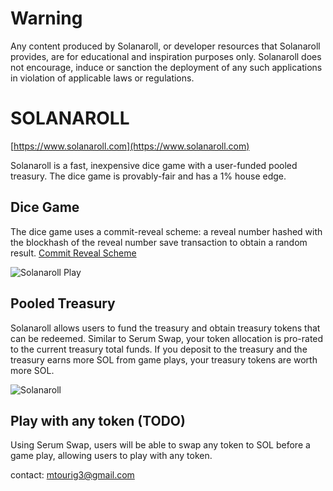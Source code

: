 # Warning
Any content produced by Solanaroll, or developer resources that Solanaroll provides, are for educational and inspiration purposes only. Solanaroll does not encourage, induce or sanction the deployment of any such applications in violation of applicable laws or regulations.

# SOLANAROLL

[https://www.solanaroll.com](https://www.solanaroll.com)

Solanaroll is a fast, inexpensive dice game with a user-funded pooled treasury. 
The dice game is provably-fair and has a 1% house edge.

## Dice Game

The dice game uses a commit-reveal scheme: a reveal number hashed with the blockhash of the reveal number save transaction to obtain a random result. 
[Commit Reveal Scheme](https://medium.com/gitcoin/commit-reveal-scheme-on-ethereum-25d1d1a25428)

![Solanaroll Play](solanaroll-play.png?raw=true "Solanaroll Play")

## Pooled Treasury

Solanaroll allows users to fund the treasury and obtain treasury tokens that can be redeemed.
Similar to Serum Swap, your token allocation is pro-rated to the current treasury total funds.
If you deposit to the treasury and the treasury earns more SOL from game plays, your treasury tokens are worth more SOL.

![Solanaroll](solanaroll-main.png?raw=true "Solanaroll Main")

## Play with any token (TODO)

Using Serum Swap, users will be able to swap any token to SOL before a game play, allowing users to play with any token.

contact:
mtourig3@gmail.com